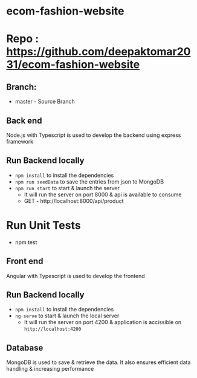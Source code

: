 # ecom-fashion-website


# Repo : https://github.com/deepaktomar2031/ecom-fashion-website
## Branch:
- master - Source Branch


## Back end
Node.js with Typescript is used to develop the backend using express framework

## Run Backend locally
- `npm install` to install the dependencies
- `npm run seedData` to save the entries from json to MongoDB
- `npm run start` to start & launch the server
    - It will run the server on port 8000 & api is available to consume
    - GET - http://localhost:8000/api/product

# Run Unit Tests
- npm test


## Front end
Angular with Typescript is used to develop the frontend

## Run Backend locally
- `npm install` to install the dependencies
- `ng serve` to start & launch the local server
    - It will run the server on port 4200 & application is accissible on `http://localhost:4200`


## Database
MongoDB is used to save & retrieve the data. It also ensures efficient data handling & increasing performance